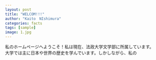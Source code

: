 ```yaml
---
layout: post
title: "WELCOM!!!"
author: "Kaito　NIshimura"
categories: facts
tags: [sample]
image: 1.jpg
---
```


私のホームページへようこそ！私は現在、法政大学文学部に所属しています。
大学では主に日本や世界の歴史を学んでいます。しかしながら、私の
